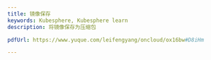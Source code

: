 ```yaml
---
title: 镜像保存
keywords: Kubesphere, Kubesphere learn
description: 将镜像保存为压缩包

pdfUrl: https://www.yuque.com/leifengyang/oncloud/ox16bw#D8iHm

---
```


